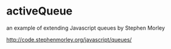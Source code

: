 activeQueue
===========

an example of extending Javascript queues by Stephen Morley

http://code.stephenmorley.org/javascript/queues/